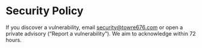 # Security Policy
If you discover a vulnerability, email security@towre676.com or open a private advisory (“Report a vulnerability”). We aim to acknowledge within 72 hours.
